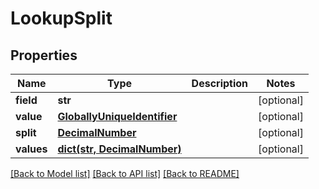 # LookupSplit

## Properties
Name | Type | Description | Notes
------------ | ------------- | ------------- | -------------
**field** | **str** |  | [optional] 
**value** | [**GloballyUniqueIdentifier**](GloballyUniqueIdentifier.md) |  | [optional] 
**split** | [**DecimalNumber**](DecimalNumber.md) |  | [optional] 
**values** | [**dict(str, DecimalNumber)**](DecimalNumber.md) |  | [optional] 

[[Back to Model list]](../README.md#documentation-for-models) [[Back to API list]](../README.md#documentation-for-api-endpoints) [[Back to README]](../README.md)

